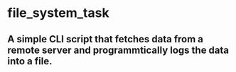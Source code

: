 # file_system_task

## A simple CLI script that fetches data from a remote server and programmtically logs the data into a file.
